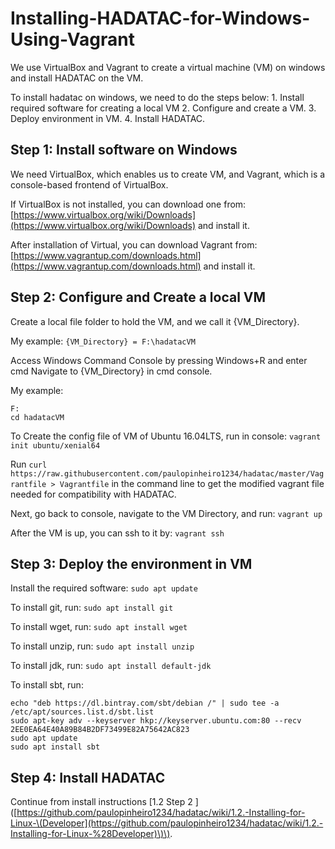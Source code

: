# Installing-HADATAC-for-Windows-Using-Vagrant

We use VirtualBox and Vagrant to create a virtual machine \(VM\) on windows and install HADATAC on the VM.

To install hadatac on windows, we need to do the steps below: 1. Install required software for creating a local VM 2. Configure and create a VM. 3. Deploy environment in VM. 4. Install HADATAC.

## Step 1: Install software on Windows

We need VirtualBox, which enables us to create VM, and Vagrant, which is a console-based frontend of VirtualBox.

If VirtualBox is not installed, you can download one from: [https://www.virtualbox.org/wiki/Downloads](https://www.virtualbox.org/wiki/Downloads) and install it.

After installation of Virtual, you can download Vagrant from: [https://www.vagrantup.com/downloads.html](https://www.vagrantup.com/downloads.html) and install it.

## Step 2: Configure and Create a local VM

Create a local file folder to hold the VM, and we call it {VM\_Directory}.

My example: `{VM_Directory} = F:\hadatacVM`

Access Windows Command Console by pressing Windows+R and enter cmd Navigate to {VM\_Directory} in cmd console.

My example:

```text
F:
cd hadatacVM
```

To Create the config file of VM of Ubuntu 16.04LTS, run in console: `vagrant init ubuntu/xenial64`

Run `curl https://raw.githubusercontent.com/paulopinheiro1234/hadatac/master/Vagrantfile > Vagrantfile` in the command line to get the modified vagrant file needed for compatibility with HADATAC.

Next, go back to console, navigate to the VM Directory, and run: `vagrant up`

After the VM is up, you can ssh to it by: `vagrant ssh`

## Step 3: Deploy the environment in VM

Install the required software: `sudo apt update`

To install git, run: `sudo apt install git`

To install wget, run: `sudo apt install wget`

To install unzip, run: `sudo apt install unzip`

To install jdk, run: `sudo apt install default-jdk`

To install sbt, run:

```text
echo "deb https://dl.bintray.com/sbt/debian /" | sudo tee -a /etc/apt/sources.list.d/sbt.list
sudo apt-key adv --keyserver hkp://keyserver.ubuntu.com:80 --recv 2EE0EA64E40A89B84B2DF73499E82A75642AC823
sudo apt update
sudo apt install sbt
```

## Step 4: Install HADATAC

Continue from install instructions \[1.2 Step 2 \]\([https://github.com/paulopinheiro1234/hadatac/wiki/1.2.-Installing-for-Linux-\(Developer](https://github.com/paulopinheiro1234/hadatac/wiki/1.2.-Installing-for-Linux-%28Developer)\)\).

